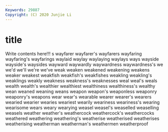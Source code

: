 ```yaml
---
Keywords: 29887
Copyright: (C) 2020 Junjie Li
---
```


# title

Write contents here!!!
s 
wayfarer 
wayfarer's 
wayfarers 
wayfaring 
wayfaring's 
wayfarings 
waylaid
waylay 
waylaying 
waylays 
ways 
wayside 
wayside's 
waysides 
wayward 
waywardly 
waywardness
waywardness's 
we 
we'd 
we'll 
we're 
we've 
weak 
weaken 
weakened 
weakening
weakens 
weaker 
weakest 
weakfish 
weakfish's 
weakfishes 
weakling 
weakling's 
weaklings 
weakly
weakness 
weakness's 
weaknesses 
weal 
weal's 
weals 
wealth 
wealth's 
wealthier 
wealthiest
wealthiness 
wealthiness's 
wealthy 
wean 
weaned 
weaning 
weans 
weapon 
weapon's 
weaponless
weaponry 
weaponry's 
weapons 
wear 
wear's 
wearable 
wearer 
wearer's 
wearers 
wearied
wearier 
wearies 
weariest 
wearily 
weariness 
weariness's 
wearing 
wearisome 
wears 
weary
wearying 
weasel 
weasel's 
weaselled 
weaselling 
weasels 
weather 
weather's 
weathercock 
weathercock's
weathercocks 
weathered 
weathering 
weathering's 
weatherise 
weatherised 
weatherises 
weatherising 
weatherman 
weatherman's
weathermen 
weatherproof 
